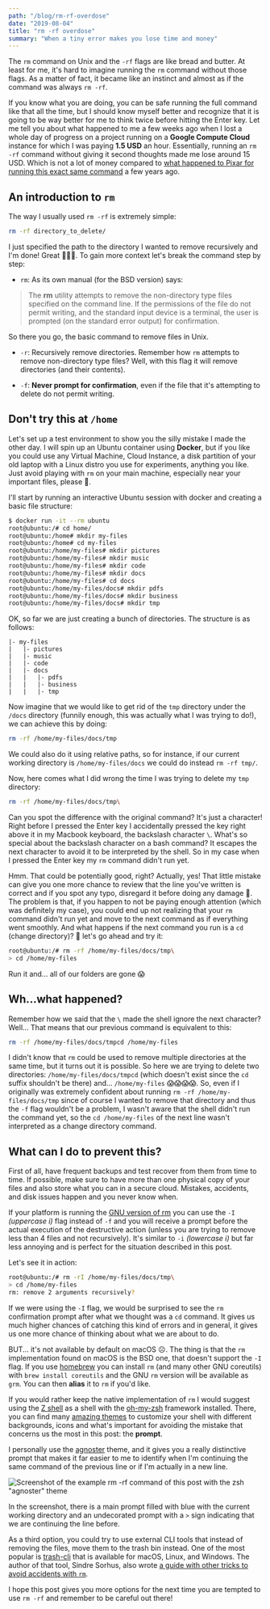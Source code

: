 ```yaml
---
path: "/blog/rm-rf-overdose"
date: "2019-08-04"
title: "rm -rf overdose"
summary: "When a tiny error makes you lose time and money"
---
```


The `rm` command on Unix and the `-rf` flags are like bread and butter. At least for me, it's hard to imagine running the `rm` command without those flags. As a matter of fact, it became like an instinct and almost as if the command was always `rm -rf`.

If you know what you are doing, you can be safe running the full command like that all the time, but I should know myself better and recognize that it is going to be way better for me to think twice before hitting the Enter key. Let me tell you about what happened to me a few weeks ago when I lost a whole day of progress on a project running on a **Google Compute Cloud** instance for which I was paying **1.5 USD** an hour. Essentially, running an `rm -rf` command without giving it second thoughts made me lose around 15 USD. Which is not a lot of money compared to [what happened to Pixar for running this exact same command](https://www.theverge.com/2012/5/14/3019871/watch-this-toy-story-2-bad-backup) a few years ago.

## An introduction to `rm`
The way I usually used `rm -rf` is extremely simple:
```bash
rm -rf directory_to_delete/
```

I just specified the path to the directory I wanted to remove recursively and I'm done! Great 💯💯💯. To gain more context let's break the command step by step:

- `rm`: As its own manual (for the BSD version) says:

> The **rm** utility attempts to remove the non-directory type files specified on the command line. If the permissions of the file do not permit writing, and the standard input device is a terminal, the user is prompted (on the standard error output) for confirmation.

So there you go, the basic command to remove files in Unix.

- `-r`: Recursively remove directories. Remember how `rm` attempts to remove non-directory type files? Well, with this flag it will remove directories (and their contents).

- `-f`: **Never prompt for confirmation**, even if the file that it's attempting to delete do not permit writing.

## Don't try this at `/home`

Let's set up a test environment to show you the silly mistake I made the other day. I will spin up an Ubuntu container using **Docker**, but if you like you could use any Virtual Machine, Cloud Instance, a disk partition of your old laptop with a Linux distro you use for experiments, anything you like. Just avoid playing with `rm` on your main machine, especially near your important files, please 🙏.

I'll start by running an interactive Ubuntu session with docker and creating a basic file structure:

```bash
$ docker run -it --rm ubuntu
root@ubuntu:/# cd home/
root@ubuntu:/home# mkdir my-files
root@ubuntu:/home# cd my-files
root@ubuntu:/home/my-files# mkdir pictures
root@ubuntu:/home/my-files# mkdir music
root@ubuntu:/home/my-files# mkdir code
root@ubuntu:/home/my-files# mkdir docs
root@ubuntu:/home/my-files# cd docs
root@ubuntu:/home/my-files/docs# mkdir pdfs
root@ubuntu:/home/my-files/docs# mkdir business
root@ubuntu:/home/my-files/docs# mkdir tmp
```

OK, so far we are just creating a bunch of directories. The structure is as follows:
```
|- my-files
|   |- pictures
|   |- music
|   |- code
|   |- docs
|   |   |- pdfs
|   |   |- business
|   |   |- tmp
```

Now imagine that we would like to get rid of the `tmp` directory under the `/docs` directory (funnily enough, this was actually what I was trying to do!), we can achieve this by doing:

```bash
rm -rf /home/my-files/docs/tmp 
```

We could also do it using relative paths, so for instance, if our current working directory is `/home/my-files/docs` we could do instead `rm -rf tmp/`.

Now, here comes what I did wrong the time I was trying to delete my `tmp` directory:

```bash
rm -rf /home/my-files/docs/tmp\
```

Can you spot the difference with the original command? It's just a character! Right before I pressed the Enter key I accidentally pressed the key right above it in my Macbook keyboard, the backslash character `\`. What's so special about the backslash character on a bash command? It escapes the next character to avoid it to be interpreted by the shell. So in my case when I pressed the Enter key my `rm` command didn't run yet.

Hmm. That could be potentially good, right? Actually, yes! That little mistake can give you one more chance to review that the line you've written is correct and if you spot any typo, disregard it before doing any damage 🙂. The problem is that, if you happen to not be paying enough attention (which was definitely my case), you could end up not realizing that your `rm` command didn't run yet and move to the next command as if everything went smoothly. And what happens if the next command you run is a `cd` (change directory)? 🤔 let's go ahead and try it:

```bash
root@ubuntu:/# rm -rf /home/my-files/docs/tmp\
> cd /home/my-files
```

Run it and... all of our folders are gone 😱

## Wh...what happened?

Remember how we said that the `\` made the shell ignore the next character? Well... That means that our previous command is equivalent to this:

```bash
rm -rf /home/my-files/docs/tmpcd /home/my-files
```

I didn't know that `rm` could be used to remove multiple directories at the same time, but it turns out it is possible. So here we are trying to delete two directories: `/home/my-files/docs/tmpcd` (which doesn't exist since the `cd` suffix shouldn't be there) and... `/home/my-files` 😱😱😱😱. So, even if I originally was extremely confident about running `rm -rf /home/my-files/docs/tmp` since of course I wanted to remove that directory and thus the `-f` flag wouldn't be a problem, I wasn't aware that the shell didn't run the command yet, so the `cd /home/my-files` of the next line wasn't interpreted as a change directory command.

## What can I do to prevent this?

First of all, have frequent backups and test recover from them from time to time. If possible, make sure to have more than one physical copy of your files and also store what you can in a secure cloud. Mistakes, accidents, and disk issues happen and you never know when.

If your platform is running the [GNU version of rm](http://man7.org/linux/man-pages/man1/rm.1.html) you can use the `-I` *(uppercase i)* flag instead of `-f` and you will receive a prompt before the actual execution of the destructive action (unless you are trying to remove less than 4 files and not recursively). It's similar to `-i` *(lowercase i)* but far less annoying and is perfect for the situation described in this post.

Let's see it in action:

```bash
root@ubuntu:/# rm -rI /home/my-files/docs/tmp\
> cd /home/my-files
rm: remove 2 arguments recursively?
```

If we were using the `-I` flag, we would be surprised to see the `rm` confirmation prompt after what we thought was a `cd` command. It gives us much higher chances of catching this kind of errors and in general, it gives us one more chance of thinking about what we are about to do.

BUT... it's not available by default on macOS ☹️. The thing is that the `rm` implementation found on macOS is the BSD one, that doesn't support the `-I` flag. If you use [homebrew](https://formulae.brew.sh/formula/coreutils) you can install `rm` (and many other GNU coreutils) with `brew install coreutils` and the GNU `rm` version will be available as `grm`. You can then **alias** it to `rm` if you'd like.

If you would rather keep the native implementation of `rm` I would suggest using the [Z shell](https://en.wikipedia.org/wiki/Z_shell) as a shell with the [oh-my-zsh](https://github.com/robbyrussell/oh-my-zsh) framework installed. There, you can find many [amazing themes](https://github.com/robbyrussell/oh-my-zsh/wiki/Themes) to customize your shell with different backgrounds, icons and what's important for avoiding the mistake that concerns us the most in this post: the **prompt**.

I personally use the [agnoster](https://github.com/agnoster/agnoster-zsh-theme) theme, and it gives you a really distinctive prompt that makes it far easier to me to identify when I'm continuing the same command of the previous line or if I'm actually in a new line.

![Screenshot of the example rm -rf command of this post with the zsh "agnoster" theme](./rm-agnoster.png)

In the screenshot, there is a main prompt filled with blue with the current working directory and an undecorated prompt with a `>` sign indicating that we are continuing the line before.

As a third option, you could try to use external CLI tools that instead of removing the files, move them to the trash bin instead. One of the most popular is [trash-cli](https://github.com/sindresorhus/trash-cli) that is available for macOS, Linux, and Windows. The author of that tool, Sindre Sorhus, also wrote [a guide with other tricks to avoid accidents with `rm`](https://github.com/sindresorhus/guides/blob/master/how-not-to-rm-yourself.md#how-not-to-rm-yourself).

I hope this post gives you more options for the next time you are tempted to use `rm -rf` and remember to be careful out there!